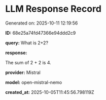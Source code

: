 # LLM Response Record

Generated on: 2025-10-11 12:19:56

**ID:** 68e25a74fd47366e94ddd2c9

**query:** What is 2+2?

**response:**

The sum of 2 + 2 is 4.

**provider:** Mistral

**model:** open-mistral-nemo

**created_at:** 2025-10-05T11:45:56.798119Z

